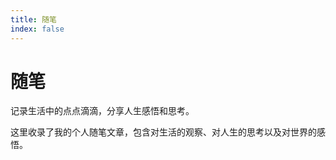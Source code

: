 ```yaml
---
title: 随笔
index: false
---
```


# 随笔

记录生活中的点点滴滴，分享人生感悟和思考。

这里收录了我的个人随笔文章，包含对生活的观察、对人生的思考以及对世界的感悟。

